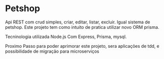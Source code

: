 # Petshop


Api REST com crud simples, criar, editar, listar, excluir.
Igual sistema de petshop.
Este projeto tem como intuito de pratica utilizar novo ORM prisma.

Tecninologia utilizada Node.js Com Express, Prisma, mysql.



Proximo Passo para poder aprimorar este projeto, sera aplicações de tdd, e possibilidade de migração para microserviços 
